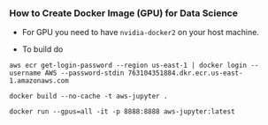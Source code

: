 ### How to Create Docker Image (GPU) for Data Science

* For GPU you need to have `nvidia-docker2` on your host machine.


* To build do

```
aws ecr get-login-password --region us-east-1 | docker login --username AWS --password-stdin 763104351884.dkr.ecr.us-east-1.amazonaws.com 
```

```
docker build --no-cache -t aws-jupyter . 
```

```
docker run --gpus=all -it -p 8888:8888 aws-jupyter:latest
```

